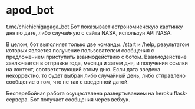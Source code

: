 # apod_bot 
t.me/chichichigagaga_bot
Бот показывает астрономиечскую картинку дня по дате, либо случайную с сайта NASA, используя API NASA.

В целом, бот выполняет только две команды. /start и /help, результатом которых является получение пользователем сообщения с предложением приступить взаимодействию 
с ботом. 
Взаимодействие заключается в отправке года, месяца и затем дня, и получении ссылки на контент, соответствующий этому дню. 
Если дата введена некорректно, то будет выбран либо случайный день, либо отправлено сообщение о том, что не так с введенной датой.

Бесперебойная работа осуществлена развертыванием на heroku flask-сервера. Бот получает сообщения через вебхук.
